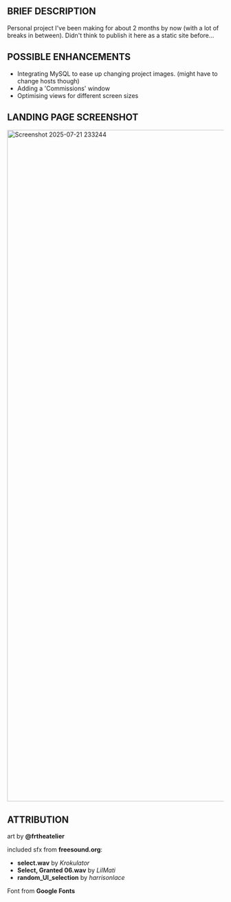 ## BRIEF DESCRIPTION
Personal project I've been making for about 2 months by now (with a lot of breaks in between). Didn't think to publish it here as a static site before...

## POSSIBLE ENHANCEMENTS
- Integrating MySQL to ease up changing project images. (might have to change hosts though)
- Adding a 'Commissions' window
- Optimising views for different screen sizes

## LANDING PAGE SCREENSHOT
<img width="2793" height="1558" alt="Screenshot 2025-07-21 233244" src="https://github.com/user-attachments/assets/35373175-fcbd-408b-88e5-e6da4ab444bc" />

## ATTRIBUTION
art by **@frtheatelier**

included sfx from **freesound.org**:
- **select.wav** by *Krokulator*
- **Select, Granted 06.wav** by *LilMati*
- **random_UI_selection** by *harrisonlace*

Font from **Google Fonts**
